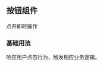 
## 按钮组件

点开即时操作

### 基础用法

响应用户点击行为，触发相应业务逻辑。

<code
  src="./demo.tsx"
  title="按钮类型"
  desc="按钮有四种类型：默认按钮、主要按钮、虚线按钮和危险按钮。"
/>

